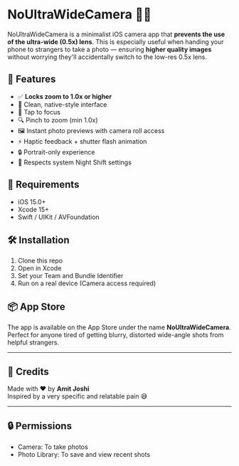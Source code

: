 # NoUltraWideCamera 📸🚫

NoUltraWideCamera is a minimalist iOS camera app that **prevents the use of the ultra-wide (0.5x) lens**. This is especially useful when handing your phone to strangers to take a photo — ensuring **higher quality images** without worrying they'll accidentally switch to the low-res 0.5x lens.

## 🚀 Features

- ✅ **Locks zoom to 1.0x or higher**
- 📸 Clean, native-style interface
- 🤳 Tap to focus
- 🔍 Pinch to zoom (min 1.0x)
- 🖼 Instant photo previews with camera roll access
- ⚡️ Haptic feedback + shutter flash animation
- 🔒 Portrait-only experience
- 🌙 Respects system Night Shift settings

## 🔧 Requirements

- iOS 15.0+
- Xcode 15+
- Swift / UIKit / AVFoundation

## 🛠 Installation

1. Clone this repo
2. Open in Xcode
3. Set your Team and Bundle Identifier
4. Run on a real device (Camera access required)

## 📦 App Store

The app is available on the App Store under the name **NoUltraWideCamera**.  
Perfect for anyone tired of getting blurry, distorted wide-angle shots from helpful strangers.

---

## 🙌 Credits

Made with ❤️ by **Amit Joshi**  
Inspired by a very specific and relatable pain 😅

---

## 🔒 Permissions

- Camera: To take photos  
- Photo Library: To save and view recent shots

